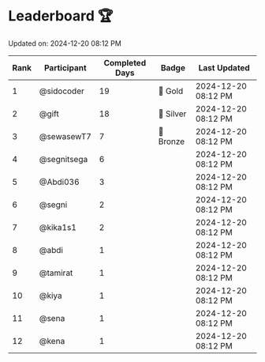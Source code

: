 # Leaderboard 🏆

Updated on: 2024-12-20 08:12 PM

| Rank | Participant       | Completed Days | Badge      | Last Updated         |
|------|-------------------|----------------|------------|----------------------|
| 1    | @sidocoder        | 19             | 🏅 Gold     | 2024-12-20 08:12 PM |
| 2    | @gift             | 18             | 🥈 Silver   | 2024-12-20 08:12 PM |
| 3    | @sewasewT7        | 7              | 🥉 Bronze   | 2024-12-20 08:12 PM |
| 4    | @segnitsega       | 6              |            | 2024-12-20 08:12 PM |
| 5    | @Abdi036          | 3              |            | 2024-12-20 08:12 PM |
| 6    | @segni            | 2              |            | 2024-12-20 08:12 PM |
| 7    | @kika1s1          | 2              |            | 2024-12-20 08:12 PM |
| 8    | @abdi             | 1              |            | 2024-12-20 08:12 PM |
| 9    | @tamirat          | 1              |            | 2024-12-20 08:12 PM |
| 10   | @kiya             | 1              |            | 2024-12-20 08:12 PM |
| 11   | @sena             | 1              |            | 2024-12-20 08:12 PM |
| 12   | @kena             | 1              |            | 2024-12-20 08:12 PM |
